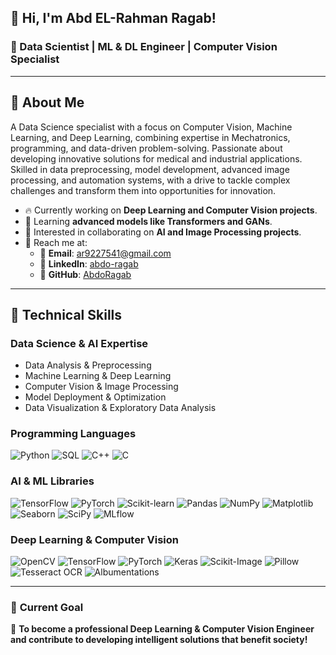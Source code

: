 ## 👋 Hi, I'm Abd EL-Rahman Ragab!  
### 🌟 Data Scientist | ML & DL Engineer | Computer Vision Specialist  

---

## 🚀 About Me  
A Data Science specialist with a focus on Computer Vision, Machine Learning, and Deep Learning, combining expertise in Mechatronics, programming, and data-driven problem-solving. Passionate about developing innovative solutions for medical and industrial applications. Skilled in data preprocessing, model development, advanced image processing, and automation systems, with a drive to tackle complex challenges and transform them into opportunities for innovation.

- 🔥 Currently working on **Deep Learning and Computer Vision projects**.  
- 🌱 Learning **advanced models like Transformers and GANs**.  
- 👯 Interested in collaborating on **AI and Image Processing projects**.  
- 💌 Reach me at:  
  - 📧 **Email**: ar9227541@gmail.com  
  - 🔗 **LinkedIn**: [abdo-ragab](https://www.linkedin.com/in/abdo-ragab-%E5%AE%89%E5%90%9B%E5%90%88-02b47627a)  
  - 🐍 **GitHub**: [AbdoRagab](https://github.com/AbdoRagab)  

---  

## 🚀 **Technical Skills**  
### **Data Science & AI Expertise**  
- Data Analysis & Preprocessing  
- Machine Learning & Deep Learning  
- Computer Vision & Image Processing  
- Model Deployment & Optimization  
- Data Visualization & Exploratory Data Analysis  

### **Programming Languages**  
![Python](https://img.shields.io/badge/-Python-3776AB?style=flat-square&logo=python&logoColor=white)  ![SQL](https://img.shields.io/badge/-SQL-4479A1?style=flat-square&logo=postgresql&logoColor=white)  ![C++](https://img.shields.io/badge/-C++-00599C?style=flat-square&logo=c%2b%2b&logoColor=white)  ![C](https://img.shields.io/badge/-C-00599C?style=flat-square&logo=c&logoColor=white)  




### **AI & ML Libraries**  
![TensorFlow](https://img.shields.io/badge/-TensorFlow-FF6F00?style=flat-square&logo=tensorflow&logoColor=white)  ![PyTorch](https://img.shields.io/badge/-PyTorch-EE4C2C?style=flat-square&logo=pytorch&logoColor=white) ![Scikit-learn](https://img.shields.io/badge/-Scikit--learn-F7931E?style=flat-square&logo=scikit-learn&logoColor=white)  ![Pandas](https://img.shields.io/badge/-Pandas-150458?style=flat-square&logo=pandas&logoColor=white)  ![NumPy](https://img.shields.io/badge/-NumPy-013243?style=flat-square&logo=numpy&logoColor=white)  ![Matplotlib](https://img.shields.io/badge/-Matplotlib-11557C?style=flat-square&logo=python&logoColor=white)  ![Seaborn](https://img.shields.io/badge/-Seaborn-11557C?style=flat-square&logo=python&logoColor=white)  ![SciPy](https://img.shields.io/badge/-SciPy-8CAAE6?style=flat-square&logo=scipy&logoColor=white)  ![MLflow](https://img.shields.io/badge/-MLflow-0194E2?style=flat-square&logo=mlflow&logoColor=white)  



### **Deep Learning & Computer Vision**  
![OpenCV](https://img.shields.io/badge/-OpenCV-5C3EE8?style=flat-square&logo=opencv&logoColor=white)  ![TensorFlow](https://img.shields.io/badge/-TensorFlow-FF6F00?style=flat-square&logo=tensorflow&logoColor=white)  ![PyTorch](https://img.shields.io/badge/-PyTorch-EE4C2C?style=flat-square&logo=pytorch&logoColor=white)  ![Keras](https://img.shields.io/badge/-Keras-D00000?style=flat-square&logo=keras&logoColor=white)  ![Scikit-Image](https://img.shields.io/badge/-Scikit--Image-F7931E?style=flat-square&logo=scikit-image&logoColor=white)  ![Pillow](https://img.shields.io/badge/-Pillow-0078D6?style=flat-square&logo=python&logoColor=white)  ![Tesseract OCR](https://img.shields.io/badge/-Tesseract-5C3EE8?style=flat-square&logo=python&logoColor=white)  ![Albumentations](https://img.shields.io/badge/-Albumentations-11557C?style=flat-square&logo=python&logoColor=white)  

---  

### 🎯 **Current Goal**  
🚀 **To become a professional Deep Learning & Computer Vision Engineer and contribute to developing intelligent solutions that benefit society!**

